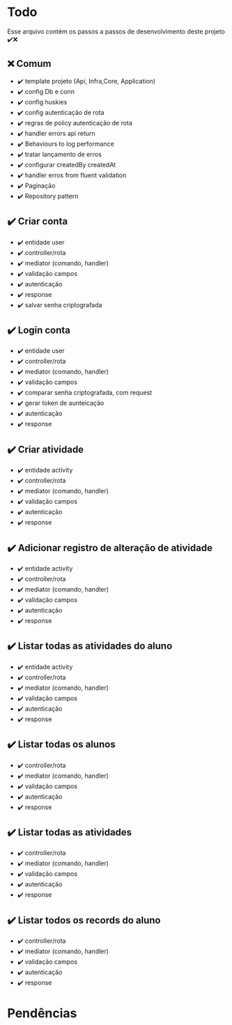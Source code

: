 # Todo

Esse arquivo contém os passos a passos de desenvolvimento deste projeto
✔️❌

## ❌ Comum

- ✔️ template projeto (Api, Infra,Core, Application)
- ✔️ config Db e conn
- ✔️ config huskies
- ✔️ config autenticação de rota
- ✔️ regras de policy autenticação de rota
- ✔️ handler errors api return
- ✔️ Behaviours to log performance
- ✔️ tratar lançamento de erros
- ✔️ configurar createdBy createdAt
- ✔️ handler erros from fluent validation
- ✔️ Paginação
- ✔️ Repository pattern

## ✔️ Criar conta

- ✔️ entidade user
- ✔️ controller/rota
- ✔️ mediator (comando, handler)
- ✔️ validação campos
- ✔️ autenticação
- ✔️ response
- ✔️ salvar senha criptografada

## ✔️ Login conta

- ✔️ entidade user
- ✔️ controller/rota
- ✔️ mediator (comando, handler)
- ✔️ validação campos
- ✔️ comparar senha criptografada, com request
- ✔️ gerar token de aunteicação
- ✔️ autenticação
- ✔️ response

## ✔️ Criar atividade

- ✔️ entidade activity
- ✔️ controller/rota
- ✔️ mediator (comando, handler)
- ✔️ validação campos
- ✔️ autenticação
- ✔️ response

## ✔️ Adicionar registro de alteração de atividade

- ✔️ entidade activity
- ✔️ controller/rota
- ✔️ mediator (comando, handler)
- ✔️ validação campos
- ✔️ autenticação
- ✔️ response

## ✔️ Listar todas as atividades do aluno

- ✔️ entidade activity
- ✔️ controller/rota
- ✔️ mediator (comando, handler)
- ✔️ validação campos
- ✔️ autenticação
- ✔️ response

## ✔️ Listar todas os alunos

- ✔️ controller/rota
- ✔️ mediator (comando, handler)
- ✔️ validação campos
- ✔️ autenticação
- ✔️ response

## ✔️ Listar todas as atividades

- ✔️ controller/rota
- ✔️ mediator (comando, handler)
- ✔️ validação campos
- ✔️ autenticação
- ✔️ response

## ✔️ Listar todos os records do aluno

- ✔️ controller/rota
- ✔️ mediator (comando, handler)
- ✔️ validação campos
- ✔️ autenticação
- ✔️ response

# Pendências
